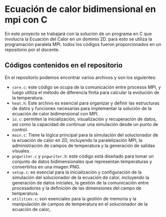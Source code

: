 # Ecuación de calor bidimensional en mpi con C

En este proyecto se trabajará con la solución de un programa en C que involucra la Ecuación del Calor en un dominio 2D.
para esto se utiliza la programación paralela MPI. 
todos los códigos fueron proporcionados en un repositorio por el docente.

## Códigos contenidos en el repositorio

En el repositorio podemos encontrar varios archivos y son los siguientes:

- `core.c`: este código se ocupa de la comunicación entre procesos MPI, y luego utiliza el método de diferencia finita para calcular la evolución de la temperatura.
- `heat.h`: Este archivo es esencial para organizar y definir las estructuras de datos y funciones necesarias para implementar la solución de la ecuación de calor bidimensional con MPI.
- `io.c`:  permiten la inicialización, visualización y recuperación de datos, así como la capacidad de continuar una simulación desde un punto de control.
- `main.c`: Tiene la lógica principal para la simulación del solucionador de la ecuación de calor en 2D, incluyendo la paralelización MPI, la administración de campos de temperatura y la generación de salidas visuales.
- `pngwriter.c` y `pngwriter.h`: este código está diseñado para tomar un conjunto de datos bidimensionales que representan temperaturas y convertirlos en una imagen PNG.
- `setup.c`: es esencial para la inicialización y configuración de la simulación del solucionador de la ecuación de calor, incluyendo la generación de datos iniciales, la gestión de la comunicación entre procesadores y la definición de las dimensiones del campo de temperatura.
- `utilities.c`: son esenciales para la gestión de memoria y la manipulación de campos de temperatura en el solucionador de la ecuación de calor,.



